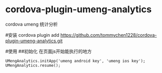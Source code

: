 # cordova-plugin-umeng-analytics
cordova umeng 统计分析

#安装
cordova plugin add https://github.com/tommychen1228/cordova-plugin-umeng-analytics.git

#使用
##初始化
在页面js开始能执行的地方
```
UMengAnalytics.initApp('umeng android key', 'umeng ios key');
UMengAnalytics.resume();
```